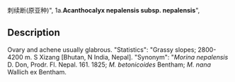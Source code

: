 刺续断(原亚种)",
1a.**Acanthocalyx nepalensis subsp. nepalensis**",

## Description
Ovary and achene usually glabrous.
  "Statistics": "Grassy slopes; 2800-4200 m. S Xizang [Bhutan, N India, Nepal].
  "Synonym": "*Morina nepalensis* D. Don, Prodr. Fl. Nepal. 161. 1825; *M. betonicoides* Bentham; *M. nana* Wallich ex Bentham.
